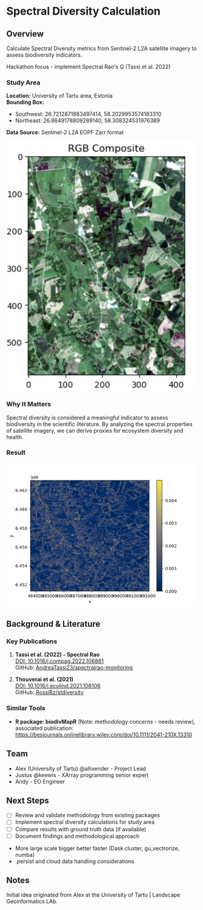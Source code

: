 # Spectral Diversity Calculation

## Overview
Calculate Spectral Diversity metrics from Sentinel-2 L2A satellite imagery to assess biodiversity indicators.

Hackathon focus - implement Spectral Rao's Q (Tassi et al. 2022)

### Study Area
**Location:** University of Tartu area, Estonia  
**Bounding Box:**
- Southwest: 26.7212871883497414, 58.2029953574183310
- Northeast: 26.8649178809289140, 58.308324531976389

**Data Source:** Sentinel-2 L2A EOPF Zarr format

![RGB Plot Porijogi region Estonia](rgb_porijogi_estonia.png)


### Why It Matters
Spectral diversity is considered a meaningful indicator to assess biodiversity in the scientific literature. By analyzing the spectral properties of satellite imagery, we can derive proxies for ecosystem diversity and health.

### Result

![A demo of window-based spectral diversity](alpha_div_test.png)

## Background & Literature

### Key Publications

1. **Tassi et al. (2022) - Spectral Rao**  
   [DOI: 10.1016/j.compag.2022.106861](https://doi.org/10.1016/j.compag.2022.106861)  
   GitHub: [AndreaTassi23/spectralrao-monitoring](https://github.com/AndreaTassi23/spectralrao-monitoring)

2. **Thouverai et al. (2021)**  
   [DOI: 10.1016/j.ecolind.2021.108106](https://doi.org/10.1016/j.ecolind.2021.108106)  
   GitHub: [RossiBz/stdiversity](https://github.com/RossiBz/stdiversity)

### Similar Tools
- **R package: biodivMapR** (Note: methodology concerns - needs review), associated publication: https://besjournals.onlinelibrary.wiley.com/doi/10.1111/2041-210X.13310

## Team
- Alex (University of Tartu) @allixender - Project Lead
- Justus @keewis - XArray programming senior expert
- Andy - EO Engineer

## Next Steps
- [ ] Review and validate methodology from existing packages
- [ ] Implement spectral diversity calculations for study area
- [ ] Compare results with ground truth data (if available)
- [ ] Document findings and methodological approach
- More large scale bigger better faster (Dask cluster, gu_vectrorize, numba)
- .persist and cloud data handling considerations

## Notes
Initial idea originated from Alex at the University of Tartu | Landscape Geoinformatics LAb.
